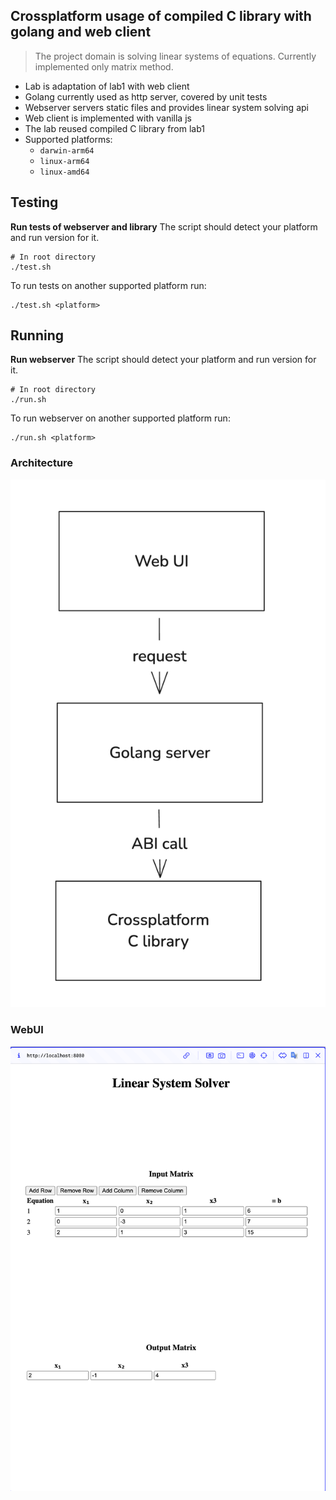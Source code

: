 ## Crossplatform usage of compiled C library with golang and web client



> The project domain is solving linear systems of equations. Currently implemented only matrix method. 


- Lab is adaptation of lab1 with web client
- Golang currently used as http server, covered by unit tests
- Webserver servers static files and provides linear system solving api
- Web client is implemented with vanilla js
- The lab reused compiled C library from lab1
- Supported platforms:
  - `darwin-arm64`
  - `linux-arm64`
  - `linux-amd64`


## Testing
**Run tests of webserver and library**
The script should detect your platform and run version for it.
```
# In root directory
./test.sh
```

To run tests on another supported platform run:
```
./test.sh <platform>
```

## Running
**Run webserver**
The script should detect your platform and run version for it.
```
# In root directory
./run.sh
```

To run webserver on another supported platform run:
```
./run.sh <platform>
```

### Architecture
![Architecture](./png/architecture.png)

### WebUI
![WebUI](./png/ui.png)

